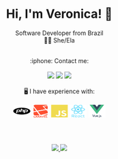 <div align="center">


<!--
**veronica-silva/veronica-silva** is a ✨ _special_ ✨ repository because its `README.md` (this file) appears on your GitHub profile.

Here are some ideas to get you started:
-->
 # Hi, I'm Veronica! 👋
 Software Developer from Brazil 
  <br>
 :rainbow_flag:  She/Ela
</div>
<br>

<div style="display: inline_block">

<div style="display: inline_block">
<div align="center">
  :iphone: Contact me: 
  <div style="display: inline_block"><br>
    <a href="mailto:veronica.lima.silva@uni9.edu.br" target="_blank"><img src="https://img.shields.io/badge/-Gmail-%23333?style=for-the-badge&logo=gmail&logoColor=white" target="_blank"></a>
    <a href="https://www.linkedin.com/in/veronica-l-silva/" target="_blank"><img src="https://img.shields.io/badge/-LinkedIn-%230077B5?style=for-the-badge&logo=linkedin&logoColor=white" target="_blank"></a> 
    <a href="https://api.whatsapp.com/send?phone=5511977370011" target="_blank"><img src="https://img.shields.io/badge/WhatsApp-25D366?style=for-the-badge&logo=whatsapp&logoColor=white" target="_blank"></a>
    </div>
</div> <br>
  

 
<div align="center">
            🖥️ I have experience with:
  <div style="display: inline_block"><br>
        <img align="center" alt="php" height="30" width="40" src="https://raw.githubusercontent.com/devicons/devicon/master/icons/php/php-plain.svg">
        <img align="center" alt="Laravel" height="30" width="40" src="https://raw.githubusercontent.com/devicons/devicon/master/icons/laravel/laravel-plain-wordmark.svg"> 
        <img align="center" alt="JavaScript" height="30" width="40" src="https://raw.githubusercontent.com/devicons/devicon/master/icons/javascript/javascript-plain.svg">
        <img align="center" alt="react" height="30" width="40" src="https://github.com/devicons/devicon/blob/v2.15.1/icons/react/react-original-wordmark.svg" />  
       <img align="center" alt="VueJs" height="30" width="40" src="https://github.com/devicons/devicon/blob/v2.15.1/icons/vuejs/vuejs-original-wordmark.svg" />  
</div> 

</div>



<br><br>

<div align="center">
    <a href="https://github.com/veronica-silva">
    <img height="150em" src="https://github-readme-stats.vercel.app/api?username=veronica-silva&show_icons=true&theme=github_dark&include_all_commits=true&count_private=true"/>
    <img height="150em" src="https://github-readme-stats.vercel.app/api/top-langs/?username=veronica-silva&layout=compact&langs_count=7&theme=github_dark"/>
</div>

  
